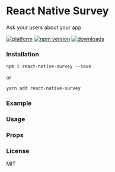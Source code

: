 # React Native Survey

Ask your users about your app.

[![platform](https://img.shields.io/badge/platform-react--native-blue.svg)](http://facebook.github.io/react-native)
[![npm version](https://badge.fury.io/js/react-native-survey.svg)](https://badge.fury.io/js/react-native-survey)
[![downloads](https://img.shields.io/npm/dm/react-native-survey.svg)](https://www.npmjs.com/package/react-native-survey)

### Installation

```shell
npm i react-native-survey --save
```
or
```shell
yarn add react-native-survey
```

### Example

### Usage

### Props

### License
MIT
